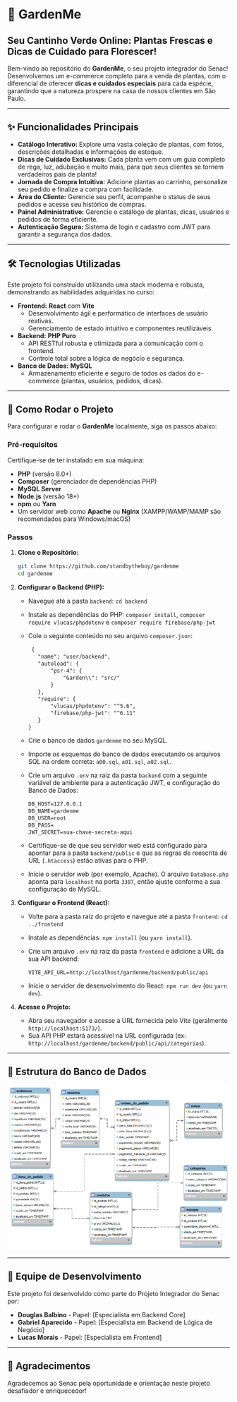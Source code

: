 # 🌿 **GardenMe**

## Seu Cantinho Verde Online: Plantas Frescas e Dicas de Cuidado para Florescer\!

Bem-vindo ao repositório do **GardenMe**, o seu projeto integrador do Senac\! Desenvolvemos um e-commerce completo para a venda de plantas, com o diferencial de oferecer **dicas e cuidados especiais** para cada espécie, garantindo que a natureza prospere na casa de nossos clientes em São Paulo.

-----

## ✨ **Funcionalidades Principais**

  * **Catálogo Interativo:** Explore uma vasta coleção de plantas, com fotos, descrições detalhadas e informações de estoque.
  * **Dicas de Cuidado Exclusivas:** Cada planta vem com um guia completo de rega, luz, adubação e muito mais, para que seus clientes se tornem verdadeiros pais de planta\!
  * **Jornada de Compra Intuitiva:** Adicione plantas ao carrinho, personalize seu pedido e finalize a compra com facilidade.
  * **Área do Cliente:** Gerencie seu perfil, acompanhe o status de seus pedidos e acesse seu histórico de compras.
  * **Painel Administrativo:** Gerencie o catálogo de plantas, dicas, usuários e pedidos de forma eficiente.
  * **Autenticação Segura:** Sistema de login e cadastro com JWT para garantir a segurança dos dados.

-----

## 🛠️ **Tecnologias Utilizadas**

Este projeto foi construído utilizando uma stack moderna e robusta, demonstrando as habilidades adquiridas no curso:

  * **Frontend:** **React** com **Vite**
      * Desenvolvimento ágil e performático de interfaces de usuário reativas.
      * Gerenciamento de estado intuitivo e componentes reutilizáveis.
  * **Backend:** **PHP Puro**
      * API RESTful robusta e otimizada para a comunicação com o frontend.
      * Controle total sobre a lógica de negócio e segurança.
  * **Banco de Dados:** **MySQL**
      * Armazenamento eficiente e seguro de todos os dados do e-commerce (plantas, usuários, pedidos, dicas).

-----

## 🚀 Como Rodar o Projeto

Para configurar e rodar o **GardenMe** localmente, siga os passos abaixo:

### **Pré-requisitos**

Certifique-se de ter instalado em sua máquina:

* **PHP** (versão 8.0+)
* **Composer** (gerenciador de dependências PHP)
* **MySQL Server**
* **Node.js** (versão 18+)
* **npm** ou **Yarn**
* Um servidor web como **Apache** ou **Nginx** (XAMPP/WAMP/MAMP são recomendados para Windows/macOS)

### **Passos**

1.  **Clone o Repositório:**

    ```bash
    git clone https://github.com/standbytheboy/gardenme
    cd gardenme
    ```

2.  **Configurar o Backend (PHP):**

    * Navegue até a pasta `backend`: `cd backend`
    * Instale as dependências do PHP: `composer install`, `composer require vlucas/phpdotenv` e `composer require firebase/php-jwt`
    * Cole o seguinte conteúdo no seu arquivo `composer.json`:
      
       ```
        {
          "name": "user/backend",
          "autoload": {
              "psr-4": {
                  "Garden\\": "src/"
              }
          },
          "require": {
              "vlucas/phpdotenv": "^5.6",
              "firebase/php-jwt": "^6.11"
          }
       }

        ```
    * Crie o banco de dados `gardenme` no seu MySQL.
    * Importe os esquemas do banco de dados executando os arquivos SQL na ordem correta: `a00.sql`, `a01.sql`, `a02.sql`.
    * Crie um arquivo `.env` na raiz da pasta `backend` com a seguinte variável de ambiente para a autenticação JWT, e configuração do Banco de Dados:
        ```
        DB_HOST=127.0.0.1
        DB_NAME=gardenme
        DB_USER=root
        DB_PASS=
        JWT_SECRET=sua-chave-secreta-aqui
        ```
    * Certifique-se de que seu servidor web está configurado para apontar para a pasta `backend/public` e que as regras de reescrita de URL (`.htaccess`) estão ativas para o PHP.
    * Inicie o servidor web (por exemplo, Apache). O arquivo `Database.php` aponta para `localhost` na porta `3307`, então ajuste conforme a sua configuração de MySQL.

3.  **Configurar o Frontend (React):**

    * Volte para a pasta raiz do projeto e navegue até a pasta `frontend`: `cd ../frontend`
    * Instale as dependências: `npm install` (ou `yarn install`).
    * Crie um arquivo `.env` na raiz da pasta `frontend` e adicione a URL da sua API backend:
      
        ```
        VITE_API_URL=http://localhost/gardenme/backend/public/api
        ```
    * Inicie o servidor de desenvolvimento do React: `npm run dev` (ou `yarn dev`).

4.  **Acesse o Projeto:**

    * Abra seu navegador e acesse a URL fornecida pelo Vite (geralmente `http://localhost:5173/`).
    * Sua API PHP estará acessível na URL configurada (ex: `http://localhost/gardenme/backend/public/api/categorias`).

-----

## 👥 **Estrutura do Banco de Dados**
![Tabelas Do Banco](./backend/database/gardenme.png)

----- 
## 👥 **Equipe de Desenvolvimento**

Este projeto foi desenvolvido como parte do Projeto Integrador do Senac por:

  * **Douglas Balbino** - Papel: [Especialista em Backend Core]
  * **Gabriel Aparecido** - Papel: [Especialista em Backend de Lógica de Negócio]
  * **Lucas Morais** - Papel: [Especialista em Frontend]

-----

## 🌟 **Agradecimentos**

Agradecemos ao Senac pela oportunidade e orientação neste projeto desafiador e enriquecedor\!
